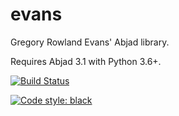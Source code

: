 # evans
Gregory Rowland Evans' Abjad library. <br/>

Requires Abjad 3.1 with Python 3.6+. <br/>

[![Build Status](https://github.com/GregoryREvans/evans/.github/workflows/testing.yml/badge.svg)](https://github.com/GregoryREvans/evans/actions) <br />

[![Code style: black](https://img.shields.io/badge/code%20style-black-000000.svg)](https://github.com/python/black) <br/>
